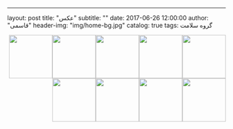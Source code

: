 ---
layout:     post
title:      "عکس"
subtitle:   ""
date:       2017-06-26 12:00:00
author:     "قاسمی"
header-img: "img/home-bg.jpg"
catalog: true
tags:
 گروه سلامت 



<img style="float: right;width=100px;height:100px" src="https://github.com/grouh-salamat/grouh-salamat.github.io/raw/master/img/2.jpg">

<img style="float: right;width=100px;height:100px" src="https://github.com/grouh-salamat/grouh-salamat.github.io/raw/master/img/10.jpg">

<img style="float: right;width=100px;height:100px" src="https://github.com/grouh-salamat/grouh-salamat.github.io/raw/master/img/4.jpg">

<img style="float: right;width=100px;height:100px" src="https://github.com/grouh-salamat/grouh-salamat.github.io/raw/master/img/8.jpg">

<img style="float: right;width=100px;height:100px" src="https://github.com/grouh-salamat/grouh-salamat.github.io/raw/master/img/6.jpg">

<img style="float: right;width=100px;height:100px" src="https://github.com/grouh-salamat/grouh-salamat.github.io/raw/master/img/7.jpg">

<img style="float: right;width=100px;height:100px" src="https://github.com/grouh-salamat/grouh-salamat.github.io/raw/master/img/9.jpg">

<img style="float: right;width=100px;height:100px" src="https://github.com/grouh-salamat/grouh-salamat.github.io/raw/master/img/3.jpg">

<img style="float: right;width=100px;height:100px" src="https://github.com/grouh-salamat/grouh-salamat.github.io/raw/master/img/5.jpg">
